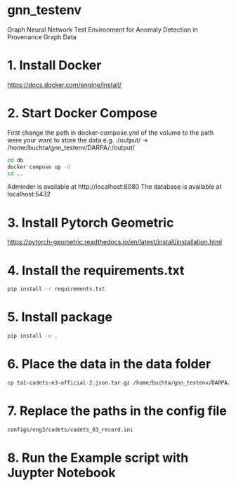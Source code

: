 # gnn_testenv
Graph Neural Network Test Environment for Anomaly Detection in Provenance Graph Data 

# 1. Install Docker 
https://docs.docker.com/engine/install/ 

# 2. Start Docker Compose 
First change the path in docker-compose.yml of the volume to the path were your want to store the data e.g.  <here own path>:/output/ -> /home/buchta/gnn_testenv/DARPA/:/output/



```bash
cd db 
docker compose up -d
cd .. 
```

Adminder is available at http://localhost:8080
The database is available at localhost:5432

# 3. Install Pytorch Geometric
https://pytorch-geometric.readthedocs.io/en/latest/install/installation.html 

# 4. Install the requirements.txt
```bash
pip install -r requirements.txt
```
# 5. Install package 
```bash
pip install -e .
```
# 6. Place the data in the data folder
```bash
cp ta1-cadets-e3-official-2.json.tar.gz /home/buchta/gnn_testenv/DARPA/cadets/03_record 
```
# 7. Replace the paths in the config file
```bash
configs/eng3/cadets/cadets_03_record.ini
```
# 8. Run the Example script with Juypter Notebook 
